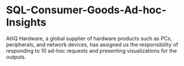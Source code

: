 # SQL-Consumer-Goods-Ad-hoc-Insights

AtliQ Hardware, a global supplier of hardware products such as PCs, peripherals, and network devices, has assigned us the responsibility of responding to 10 ad-hoc requests and presenting visualizations for the outputs.




